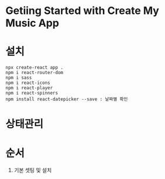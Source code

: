 # Getiing Started with Create My Music App

# 설치
````
npx create-react app .
npm i react-router-dom
npm i sass
npm i react-icons
npm i react-player
npm i react-spinners
npm install react-datepicker --save : 날짜별 확인
````

# 상태관리

# 순서
01. 기본 셋팅 및 설치